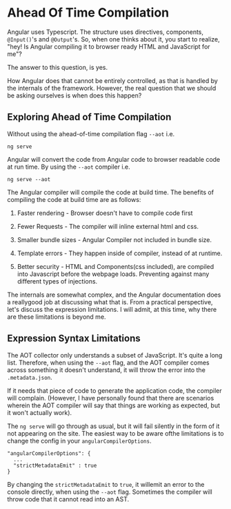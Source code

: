 Ahead Of Time Compilation 
==========================

Angular uses Typescript. The structure uses directives, components,
`@Input()`'s and `@Output`'s. So, when one thinks about it, you start to
realize, \"hey! Is Angular compiling it to browser ready HTML and
JavaScript for me\"?

The answer to this question, is yes.

How Angular does that cannot be entirely controlled, as that is handled
by the internals of the framework. However, the real question that we
should be asking ourselves is when does this happen?

Exploring Ahead of Time Compilation
-----------------------------------

Without using the ahead-of-time compilation flag `--aot` i.e.

    ng serve

Angular will convert the code from Angular code to browser readable code
at run time. By using the `--aot` compiler i.e.

    ng serve --aot

The Angular compiler will compile the code at build time. The benefits
of compiling the code at build time are as follows:

1.  Faster rendering - Browser doesn't have to compile code first

2.  Fewer Requests - The compiler will inline external html and css.

3.  Smaller bundle sizes - Angular Compiler not included in bundle size.

4.  Template errors - They happen inside of compiler, instead of at
    runtime.

5.  Better security - HTML and Components(css included), are compiled
    into Javascript before the webpage loads. Preventing against many
    different types of injections.

The internals are somewhat complex, and the Angular documentation does a
reallygood job at discussing what that is. From a practical perspective,
let's discuss the expression limitations. I will admit, at this time,
why there are these limitations is beyond me.

Expression Syntax Limitations
-----------------------------

The AOT collector only understands a subset of JavaScript. It's quite a
long list. Therefore, when using the `--aot` flag, and the AOT compiler
comes across something it doesn't understand, it will throw the error
into the `.metadata.json`.

If it needs that piece of code to generate the application code, the
compiler will complain. (However, I have personally found that there are
scenarios wherein the AOT compiler will say that things are working as
expected, but it won't actually work).

The `ng serve` will go through as usual, but it will fail silently in
the form of it not appearing on the site. The easiest way to be aware
ofthe limitations is to change the config in your
`angularCompilerOptions`.

    "angularCompilerOptions": {
      ...
      "strictMetadataEmit" : true
    }  

By changing the `strictMetadataEmit` to `true`, it willemit an error to
the console directly, when using the `--aot` flag. Sometimes the
compiler will throw code that it cannot read into an AST.
